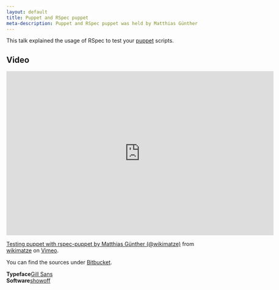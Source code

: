 ```yaml
---
layout: default
title: Puppet and RSpec puppet
meta-description: Puppet and RSpec puppet was held by Matthias Günther on October 2012 @
---
```


This talk explained the usage of RSpec to test your [puppet](https://puppetlabs.com/) scripts.


## Video

<article class="vimeo video">
  <iframe src="http://player.vimeo.com/video/52328053" width="700" height="430" frameborder="0" webkitAllowFullScreen mozallowfullscreen allowFullScreen></iframe> <p><a href="http://vimeo.com/52328053">Testing puppet with rspec-puppet by Matthias Günther (@wikimatze)</a> from <a href="http://vimeo.com/wikimatze">wikimatze</a> on <a href="http://vimeo.com">Vimeo</a>.</p>
</article>


You can find the sources under [Bitbucket](https://bitbucket.org/wikimatze/presentations/src/642e69987be5).


<section class="style">
  <div class="typeface"><b>Typeface</b><a href="http://www.dafont.com/liberation-sans.font/">Gill Sans</a></div>
  <div class="typeface"><b>Software</b><a href="https://github.com/schacon/showoff">showoff</a></div>
  <div class="clear"></div>
</section>

